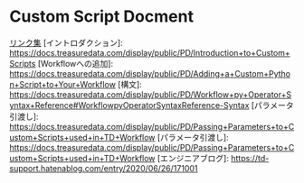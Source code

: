 # Custom Script Docment
[リンク集](https://docs.treasuredata.com/display/public/PD/Custom+Scripts)
[イントロダクション]: https://docs.treasuredata.com/display/public/PD/Introduction+to+Custom+Scripts
[Workflowへの追加]: https://docs.treasuredata.com/display/public/PD/Adding+a+Custom+Python+Script+to+Your+Workflow
[構文]: https://docs.treasuredata.com/display/public/PD/Workflow+py+Operator+Syntax+Reference#WorkflowpyOperatorSyntaxReference-Syntax
[パラメータ引渡し]: https://docs.treasuredata.com/display/public/PD/Passing+Parameters+to+Custom+Scripts+used+in+TD+Workflow
[パラメータ引渡し]: https://docs.treasuredata.com/display/public/PD/Passing+Parameters+to+Custom+Scripts+used+in+TD+Workflow
[エンジニアブログ]: https://td-support.hatenablog.com/entry/2020/06/26/171001
